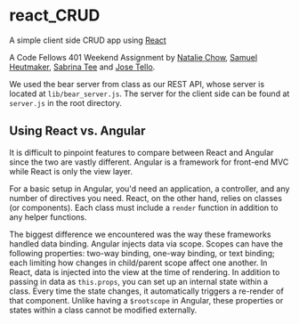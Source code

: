# react_CRUD

A simple client side CRUD app using [React](https://facebook.github.io/react/)

A Code Fellows 401 Weekend Assignment by [Natalie Chow](https://github.com/xxnatc), [Samuel Heutmaker](https://github.com/samheutmaker), [Sabrina Tee](https://github.com/sabbyt/) and [Jose Tello](https://github.com/josectello).

We used the bear server from class as our REST API, whose server is located at `lib/bear_server.js`. The server for the client side can be found at `server.js` in the root directory.

## Using React vs. Angular
It is difficult to pinpoint features to compare between React and Angular since the two are vastly different. Angular is a framework for front-end MVC while React is only the view layer.

For a basic setup in Angular, you'd need an application, a controller, and any number of directives you need. React, on the other hand, relies on classes (or components). Each class must include a `render` function in addition to any helper functions.

The biggest difference we encountered was the way these frameworks handled data binding. Angular injects data via scope. Scopes can have the following properties: two-way binding, one-way binding, or text binding; each limiting how changes in child/parent scope affect one another. In React, data is injected into the view at the time of rendering. In addition to passing in data as `this.props`, you can set up an internal state within a class. Every time the state changes, it automatically triggers a re-render of that component. Unlike having a `$rootscope` in Angular, these properties or states within a class cannot be modified externally.
